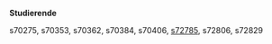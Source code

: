 **Studierende**

<!--

 Aufgabenbereich    | Rufzeichen | Bibl.-Nr.
:-------------------|:----------:|----------:
 Projektleitung     | -          | -
 Analyse            | -          | -
 Entwurf            | -          | -
 Implementation     | -          | -
 Dokumentation      | -          | -
 Qualitätssicherung | -          | -
 Datenbank          | -          | -
 Test               | -          | -

-->

s70275,
s70353,
s70362,
s70384,
s70406,
[s72785](http://github.com/s72785/),
s72806,
s72829

<!-- Auflösung nochmal nachdem Doku (README) bearbeitet wurde mit Wunsch-URL/-Name etc. -->
